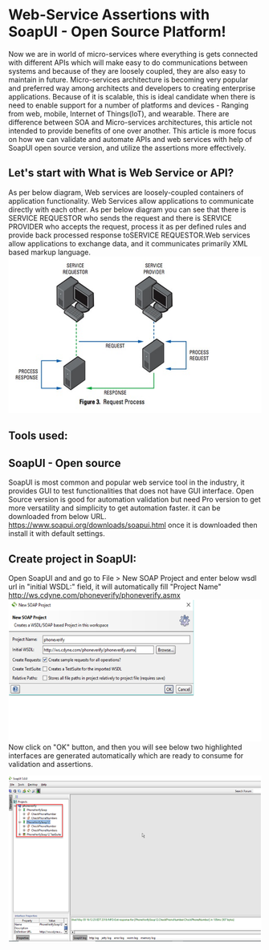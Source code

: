 
# Web-Service Assertions with SoapUI - Open Source Platform!
Now we are in world of micro-services where everything is gets connected with different APIs which will make easy to do communications between systems and because of they are loosely coupled, they are also easy to maintain in future. Micro-services architecture is becoming very popular and preferred way among architects and developers to creating enterprise applications. Because of it is scalable, this is ideal candidate when there is need to enable support for a number of platforms and devices - Ranging from web, mobile, Internet of Things(IoT), and wearable. There are difference between SOA and Micro-services architectures, this article not intended to provide benefits of one over another. This article is more focus on how we can validate and automate APIs and web services with help of SoapUI open source version, and utilize the assertions more effectively.
## Let&#39;s start with What is Web Service or API?
As per below diagram, Web services are loosely-coupled containers of application functionality. Web Services allow applications to communicate directly with each other. As per below diagram you can see that there is SERVICE REQUESTOR who sends the request and there is SERVICE PROVIDER who accepts the request, process it as per defined rules and provide back processed response toSERVICE REQUESTOR.Web services allow applications to exchange data, and it communicates primarily XML based markup language.
![alt text](screenshots/1.png "Web-Services Architecture")

## Tools used:
## SoapUI - Open source 
SoapUI is most common and popular web service tool in the industry, it provides GUI to test functionalities that does not have GUI interface. Open Source version is good for automation validation but need Pro version to get more versatility and simplicity to get automation faster. it can be downloaded from below URL.
https://www.soapui.org/downloads/soapui.html
once it is downloaded then install it with default settings.
## Create project in SoapUI:
Open SoapUI and and go to File > New SOAP Project and enter below wsdl url in "initial WSDL:" field, it will automatically fill "Project Name"
http://ws.cdyne.com/phoneverify/phoneverify.asmx
![alt text](screenshots/2.png "Create New Project")
Now click on "OK" button, and then you will see below two highlighted interfaces are generated automatically which are ready to consume for validation and assertions.

![alt text](screenshots/3.png "Generated Project")

